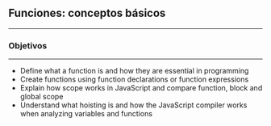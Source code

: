 ## Funciones: conceptos básicos
---

### Objetivos
---
* Define what a function is and how they are essential in programming
* Create functions using function declarations or function expressions
* Explain how scope works in JavaScript and compare function, block and global scope
* Understand what hoisting is and how the JavaScript compiler works when analyzing variables and functions